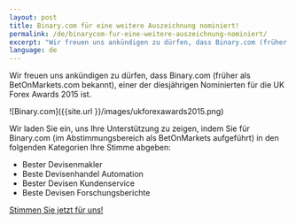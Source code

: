 ```yaml
---
layout: post
title: Binary.com für eine weitere Auszeichnung nominiert!
permalink: /de/binarycom-fur-eine-weitere-auszeichnung-nominiert/
excerpt: "Wir freuen uns ankündigen zu dürfen, dass Binary.com (früher als BetOnMarkets.com) bekannt, einer der diesjährigen Nominierten für die UK Forex Awards 2015 ist."
language: de 
---
```


Wir freuen uns ankündigen zu dürfen, dass Binary.com (früher als BetOnMarkets.com bekannt), einer der diesjährigen Nominierten für die UK Forex Awards 2015 ist.

![Binary.com]({{site.url }}/images/ukforexawards2015.png)

Wir laden Sie ein, uns Ihre Unterstützung zu zeigen, indem Sie für Binary.com (im Abstimmungsbereich als BetOnMarkets aufgeführt) in den folgenden Kategorien Ihre Stimme abgeben:

* Bester Devisenmakler
* Beste Devisenhandel Automation
* Bester Devisen Kundenservice
* Beste Devisen Forschungsberichte

[Stimmen Sie jetzt für uns!](http://info.binary.com/ukfxawards15)
